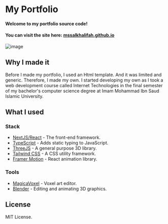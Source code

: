 # My Portfolio
#### Welcome to my portfolio source code!
#### You can visit the site here: [mssalkhalifah.github.io]
![image](https://res.cloudinary.com/domq50ciy/image/upload/c_scale,w_1280/v1646929906/protfolio/Thumbnail_w4oehm.jpg)

## Why I made it
Before I made my portfolio, I used an Html template. And it was limited and generic. Therefore, I made my own. I started developing my own as I took a web development course called Internet Technologies in the final semester of my bachelor's computer science degree at Imam Mohammad Ibn Saud Islamic University.
## What I used
### Stack
- [NextJS/React] - The front-end framework.
- [TypeScript] - Adds static typing to JavaScript.
- [ThreeJS] - A general purpose 3D library.
- [Tailwind CSS] - A CSS utility framework.
- [Framer Motion] - React animation library.
### Tools
- [MagicaVoxel] - Voxel art editor.
- [Blender] - Editing and animating 3D graphics.
## License
MIT License.


[NextJS/React]: <https://nextjs.org/>
[Framer Motion]: <https://www.framer.com/motion/>
[Tailwind CSS]: <https://tailwindcss.com/>
[TypeScript]: <https://www.typescriptlang.org/>
[ThreeJS]: <https://threejs.org/>
[MagicaVoxel]: <https://ephtracy.github.io/>
[Blender]: <https://www.blender.org/>
[website]: <https://mssalkhalifah.github.io/>
[mssalkhalifah.github.io]: <https://mssalkhalifah.github.io/>
